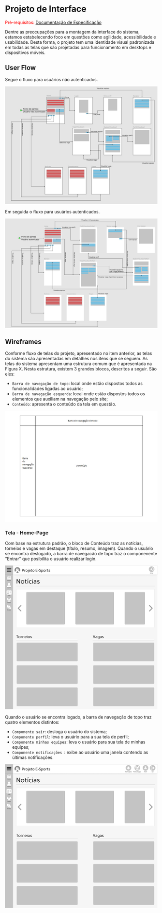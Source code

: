
# Projeto de Interface

<span style="color:red">Pré-requisitos: <a href="2-Especificação do Projeto.md"> Documentação de Especificação</a></span>

Dentre as preocupações para a montagem da interface do sistema, estamos estabelecendo 
foco em questões como agilidade, acessibilidade e usabilidade. Desta forma, o projeto tem 
uma identidade visual padronizada em todas as telas que são projetadas para funcionamento 
em desktops e dispositivos móveis.

## User Flow

Segue o fluxo para usuários não autenticados.

![Fluxo para usuário não autenticado](img/userflow_n_auth.jpg)

Em seguida o fluxo para usuários autenticados.

![Fluxo para usuário não autenticado](img/userflow_auth.jpg)

## Wireframes

Conforme  fluxo  de  telas  do  projeto,  apresentado  no  item  anterior,  as  telas  do  sistema  são 
apresentadas em detalhes nos itens que se seguem. As telas do sistema apresentam uma 
estrutura comum que é apresentada na Figura X. Nesta estrutura, existem 3 grandes blocos, 
descritos a seguir. São eles:

- `Barra de navegação de topo`:  local onde estão dispostos todos as funcionalidades ligadas ao usuário;
- `Barra de navegação esquerda`: local onde estão dispostos todos os elementos que auxiliam na navegação pelo site;
- `Conteúdo`: apresenta o conteúdo da tela em questão.

![Layout padrão](img/standard_layout.jpg)

### Tela - Home-Page

 Com base na estrutura padrão, o bloco de Conteúdo traz as notícias, torneios e vagas em destaque (título, resumo, imagem).
 Quando o usuário se encontra deslogado, a barra de navegacão de topo traz o componenente "Entrar" que posibilita o usuário realizar login.
 
 ![Home page para usuário deslogado](https://raw.githubusercontent.com/ICEI-PUC-Minas-PMV-ADS/pmv-ads-2022-1-e1-proj-web-t4-projetoesports/main/docs/img/Desktop%20-%20home.jpg)
 
 Quando o usuário se encontra logado, a barra de navegação de topo traz quatro elementos distintos:
- `Componente sair`: desloga o usuário do sistema;
- `Componente perfil`: leva o usuário para a sua tela de perfil;
- `Componente minhas equipes`: leva o usuário para sua tela de minhas equipes;
- `Componente notificações `: exibe ao usuário uma janela contendo as últimas notificações.

![Home page para usuário logado](https://raw.githubusercontent.com/ICEI-PUC-Minas-PMV-ADS/pmv-ads-2022-1-e1-proj-web-t4-projetoesports/main/docs/img/Desktop%20-%20home%20autenticada.png)
 
